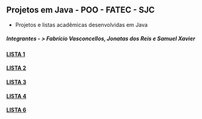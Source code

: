 ## Projetos em Java - POO - FATEC - SJC

- Projetos e listas acadêmicas desenvolvidas em Java

##### Integrantes - > Fabrício Vasconcellos, Jonatas dos Reis e Samuel Xavier

#### [LISTA 1]
#### [LISTA 2]
#### [LISTA 3]
#### [LISTA 4]
#### [LISTA 6]

[LISTA 1]: <https://github.com/fabsvas/JavaProjects-FATEC-SJC/tree/master/TerceiroSemestrePOO/Lista1WB>
[LISTA 2]: <https://github.com/fabsvas/JavaProjects-FATEC-SJC/tree/master/TerceiroSemestrePOO/Lista2Revisao>
[LISTA 3]: <https://github.com/fabsvas/JavaProjects-FATEC-SJC/tree/master/TerceiroSemestrePOO/Lista3Fintech>
[LISTA 4]: <https://github.com/fabsvas/JavaProjects-FATEC-SJC/tree/master/TerceiroSemestrePOO/Lista4Criptografia>
[LISTA 6]: <https://github.com/fabsvas/JavaProjects-FATEC-SJC/tree/master/TerceiroSemestrePOO/Lista6Petsitter>
